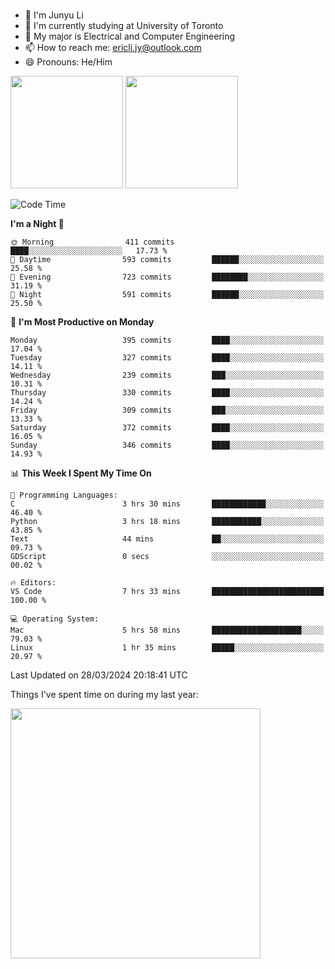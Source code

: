 ### 
- 👨 I'm Junyu Li
- 📖 I'm currently studying at University of Toronto
- 🌱 My major is Electrical and Computer Engineering
- 📫 How to reach me: ericli.jy@outlook.com
- 😄 Pronouns: He/Him

<p align="left">  
  <img height="180em" src="https://github-readme-stats-sigma-five-48.vercel.app/api?username=ericjyli&theme=tokyonight&show_icons=true&count_private=true&include_orgs=true" />
  <img height="180em" src="https://github-readme-stats-sigma-five-48.vercel.app/api/top-langs/?username=ericjyli&theme=tokyonight&count_private=true&include_orgs=true&include_orgs=true&layout=compact" />
</p>

<!--START_SECTION:waka-->
![Code Time](http://img.shields.io/badge/Code%20Time-470%20hrs%2012%20mins-blue)

**I'm a Night 🦉** 

```text
🌞 Morning                411 commits         ████░░░░░░░░░░░░░░░░░░░░░   17.73 % 
🌆 Daytime                593 commits         ██████░░░░░░░░░░░░░░░░░░░   25.58 % 
🌃 Evening                723 commits         ████████░░░░░░░░░░░░░░░░░   31.19 % 
🌙 Night                  591 commits         ██████░░░░░░░░░░░░░░░░░░░   25.50 % 
```
📅 **I'm Most Productive on Monday** 

```text
Monday                   395 commits         ████░░░░░░░░░░░░░░░░░░░░░   17.04 % 
Tuesday                  327 commits         ████░░░░░░░░░░░░░░░░░░░░░   14.11 % 
Wednesday                239 commits         ███░░░░░░░░░░░░░░░░░░░░░░   10.31 % 
Thursday                 330 commits         ████░░░░░░░░░░░░░░░░░░░░░   14.24 % 
Friday                   309 commits         ███░░░░░░░░░░░░░░░░░░░░░░   13.33 % 
Saturday                 372 commits         ████░░░░░░░░░░░░░░░░░░░░░   16.05 % 
Sunday                   346 commits         ████░░░░░░░░░░░░░░░░░░░░░   14.93 % 
```


📊 **This Week I Spent My Time On** 

```text
💬 Programming Languages: 
C                        3 hrs 30 mins       ████████████░░░░░░░░░░░░░   46.40 % 
Python                   3 hrs 18 mins       ███████████░░░░░░░░░░░░░░   43.85 % 
Text                     44 mins             ██░░░░░░░░░░░░░░░░░░░░░░░   09.73 % 
GDScript                 0 secs              ░░░░░░░░░░░░░░░░░░░░░░░░░   00.02 % 

🔥 Editors: 
VS Code                  7 hrs 33 mins       █████████████████████████   100.00 % 

💻 Operating System: 
Mac                      5 hrs 58 mins       ████████████████████░░░░░   79.03 % 
Linux                    1 hr 35 mins        █████░░░░░░░░░░░░░░░░░░░░   20.97 % 
```


 Last Updated on 28/03/2024 20:18:41 UTC
<!--END_SECTION:waka-->

<p> Things I've spent time on during my last year: </p>
<img height="400em" src="https://github-readme-stats-git-master-ericjyli.vercel.app/api/wakatime?username=ericjyli&layout=compact&theme=tokyonight" />

<!--
Here are some ideas to get you started:

- 🔭 I’m currently working on ...
- 🌱 I’m currently learning ...
- 👯 I’m looking to collaborate on ...
- 🤔 I’m looking for help with ...
- 💬 Ask me about ...
- 📫 How to reach me: ...
- 😄 Pronouns: ...
- ⚡ Fun fact: ...
-->
